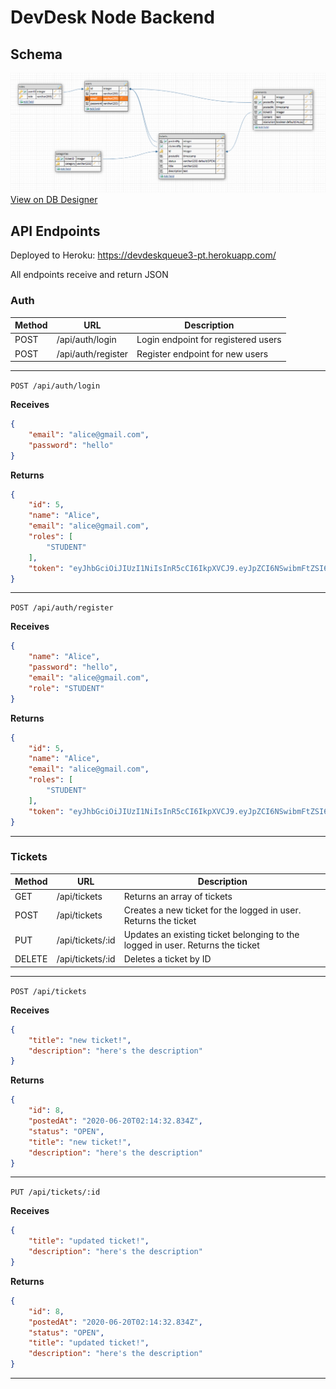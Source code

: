 # DevDesk Node Backend

## Schema

[![DevDesk Schema](./devdesk-schema.png)](https://dbdesigner.page.link/HWd9oM44iNGwjuH88)
[View on DB Designer](https://dbdesigner.page.link/HWd9oM44iNGwjuH88)

## API Endpoints

Deployed to Heroku: https://devdeskqueue3-pt.herokuapp.com/

All endpoints receive and return JSON

### Auth

| Method | URL                | Description                         |
| ------ | ------------------ | ----------------------------------- |
| POST   | /api/auth/login    | Login endpoint for registered users |
| POST   | /api/auth/register | Register endpoint for new users     |

___

`POST /api/auth/login`

**Receives**
```json
{
    "email": "alice@gmail.com",
    "password": "hello"
}
```

**Returns**
```json
{
    "id": 5,
    "name": "Alice",
    "email": "alice@gmail.com",
    "roles": [
        "STUDENT"
    ],
    "token": "eyJhbGciOiJIUzI1NiIsInR5cCI6IkpXVCJ9.eyJpZCI6NSwibmFtZSI6IkFsaWNlIiwiZW1haWwiOiJhbGljZUBnbWFpbC5jb20iLCJyb2xlcyI6WyJTVFVERU5UIl0sImlhdCI6MTU5MjYxODM4MiwiZXhwIjoxNTkyNjI1NTgyfQ.JCn_0iOCptEmJ7xIKBf4tOPHZanncar719n0mGdHiI8"
}
```

___

`POST /api/auth/register`

**Receives**
```json
{
    "name": "Alice",
    "password": "hello",
    "email": "alice@gmail.com",
    "role": "STUDENT"
}
```

**Returns**
```json
{
    "id": 5,
    "name": "Alice",
    "email": "alice@gmail.com",
    "roles": [
        "STUDENT"
    ],
    "token": "eyJhbGciOiJIUzI1NiIsInR5cCI6IkpXVCJ9.eyJpZCI6NSwibmFtZSI6IkFsaWNlIiwiZW1haWwiOiJhbGljZUBnbWFpbC5jb20iLCJyb2xlcyI6WyJTVFVERU5UIl0sImlhdCI6MTU5MjYxMTQyNSwiZXhwIjoxNTkyNjE4NjI1fQ.WsufM68xVT-DcEbfyOBFwq_VC-6Xjr5wc4-ktgO3mxo"
}
```
___

### Tickets

| Method | URL              | Description                                                                    |
| ------ | ---------------- | ------------------------------------------------------------------------------ |
| GET    | /api/tickets     | Returns an array of tickets                                                    |
| POST   | /api/tickets     | Creates a new ticket for the logged in user. Returns the ticket                |
| PUT    | /api/tickets/:id | Updates an existing ticket belonging to the logged in user. Returns the ticket |
| DELETE | /api/tickets/:id | Deletes a ticket by ID                                                         |

___
`POST /api/tickets`

**Receives**
```json
{
    "title": "new ticket!",
    "description": "here's the description"
}
```


**Returns**
```json
{
    "id": 8,
    "postedAt": "2020-06-20T02:14:32.834Z",
    "status": "OPEN",
    "title": "new ticket!",
    "description": "here's the description"
}
```
___

`PUT /api/tickets/:id`

**Receives**
```json
{
    "title": "updated ticket!",
    "description": "here's the description"
}
```


**Returns**
```json
{
    "id": 8,
    "postedAt": "2020-06-20T02:14:32.834Z",
    "status": "OPEN",
    "title": "updated ticket!",
    "description": "here's the description"
}
```
___